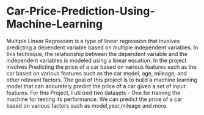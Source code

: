 # Car-Price-Prediction-Using-Machine-Learning
Multiple Linear Regression is a type of linear regression that involves predicting a dependent variable based on multiple independent variables. In this technique, the relationship between the dependent variable and the independent variables is modeled using a linear equation.
In the project involves Predicting the price of a car based on various features such as the car based on various features such as the car model, age, mileage, and other relevant factors. The goal of this project is to build a machine learning model that can accurately predict the price of a car given a set of input features.
For this Project, I utilized two datasets - One for training the machine for testing its performance. We can predict the price of a car based on various factors such as model,year,mileage and more. 
